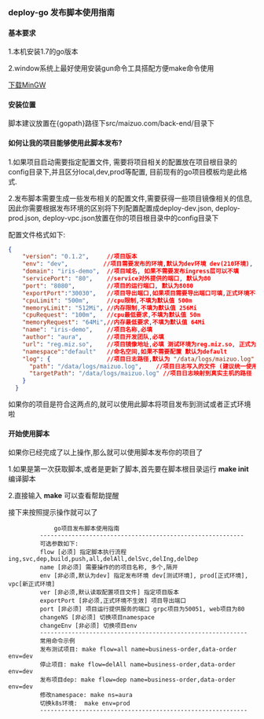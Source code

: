 ### deploy-go 发布脚本使用指南

#### 基本要求

1.本机安装1.7的go版本

2.window系统上最好使用安装gun命令工具搭配方便make命令使用

[下载MinGW](http://www.mingw.org/wiki/getting_started)



#### 安装位置

脚本建议放置在{gopath}路径下src/maizuo.com/back-end/目录下



#### 如何让我的项目能够使用此脚本发布?

1.如果项目启动需要指定配置文件, 需要将项目相关的配置放在项目根目录的config目录下,并且区分local,dev,prod等配置, 目前现有的go项目模板均是此格式.

2.发布脚本需要生成一些发布相关的配置文件,需要获得一些项目镜像相关的信息, 因此你需要根据发布环境的区别将下列配置配置成deploy-dev.json, deploy-prod.json, deploy-vpc.json放置在你的项目根目录中的config目录下

配置文件格式如下:

```json
{
    "version": "0.1.2",     //项目版本
	"env": "dev",          //项目需要发布的环境,默认为dev环境 dev(210环境), prod(正式旧集群), vpc(正式新集群)
    "domain": "iris-demo",  //项目域名, 如果不需要发布ingress层可以不填
    "servicePort": "80",    //service对外提供的端口, 默认为80
    "port": "8080",         //项目的运行端口, 默认为8080
    "exportPort":"30030",   //项目导出端口,如果项目需要导出端口可填,正式环境不需要导出(有冲突的端口会导致发布失败)
    "cpuLimit": "500m",     //cpu限制,不填为默认值 500m
    "memoryLimit": "512Mi", //内存限制,不填为默认值 256Mi
    "cpuRequest": "100m",   //cpu最低要求,不填为默认值 50m
    "memoryRequest": "64Mi",//内存最低要求,不填为默认值 64Mi
    "name": "iris-demo",    //项目名称,必填
    "author": "aura",       //项目开发团队,必填
    "url": "reg.miz.so",    //项目镜像地址,必填 测试环境为reg.miz.so, 正式为reg.maizuo.com
    "namespace":"default"   //命名空间,如果不需要配置 默认为default
    "log": {                //项目日志路径,默认为 "/data/logs/maizuo.log"
      "path": "/data/logs/maizuo.log",    //项目日志写入的文件 (建议统一使用maizuo.log文件记录)
      "targetPath": "/data/logs/maizuo.log" //项目日志映射到真实主机的路径
    }
  }
```

如果你的项目是符合这两点的,就可以使用此脚本将项目发布到测试或者正式环境啦



#### 开始使用脚本

如果你已经完成了以上操作,那么就可以使用脚本发布你的项目了

1.如果是第一次获取脚本,或者是更新了脚本,首先要在脚本根目录运行 **make init** 编译脚本 

2.直接输入 **make** 可以查看帮助提醒 

接下来按照提示操作就可以了

```
             go项目发布脚本使用指南
         ----------------------------------------------------------
         可选参数如下:
         flow [必须] 指定脚本执行流程 ing,svc,dep,build,push,all,delAll,delSvc,delIng,delDep
         name [非必须] 需要操作的的项目名称, 多个,隔开
         env [非必须,默认为dev] 指定发布环境 dev[测试环境], prod[正式环境], vpc[新正式环境]
         ver [非必须,默认读取配置项目文件] 指定项目版本
         exportPort [非必须,正式环境不生效] 项目导出端口
         port [非必须] 项目运行提供服务的端口 grpc项目为50051, web项目为80
         changeNS [非必须] 切换项目namespace
         changeEnv [非必须] 切换项目env
         -----------------------------------------------------------
         常用命令示例
         发布测试项目: make flow=all name=business-order,data-order env=dev
         停止项目: make flow=delAll name=business-order,data-order env=dev
         发布项目dep: make flow=dep name=business-order,data-order env=dev
         修改namespace: make ns=aura
         切换k8s环境:  make env=prod
         -----------------------------------------------------------

```

